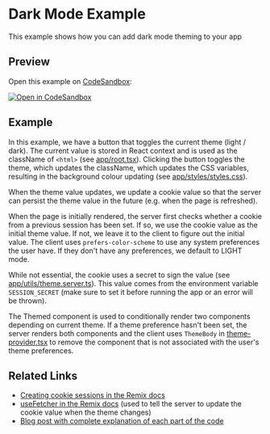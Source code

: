 # Dark Mode Example

This example shows how you can add dark mode theming to your app

## Preview

Open this example on [CodeSandbox](https://codesandbox.com):

[![Open in CodeSandbox](https://codesandbox.io/static/img/play-codesandbox.svg)](https://codesandbox.io/s/github/remix-run/examples/tree/main/dark-mode)

## Example

In this example, we have a button that toggles the current theme (light / dark). The current value is stored in React context and is used as the className of `<html>` (see [app/root.tsx](app/root.tsx)). Clicking the button toggles the theme, which updates the className, which updates the CSS variables, resulting in the background colour updating (see [app/styles/styles.css](app/styles/styles.css)).

When the theme value updates, we update a cookie value so that the server can persist the theme value in the future (e.g. when the page is refreshed).

When the page is initially rendered, the server first checks whether a cookie from a previous session has been set. If so, we use the cookie value as the initial theme value. If not, we leave it to the client to figure out the initial value. The client uses `prefers-color-scheme` to use any system preferences the user have. If they don't have any preferences, we default to LIGHT mode.

While not essential, the cookie uses a secret to sign the value (see [app/utils/theme.server.ts](app/utils/theme.server.ts)). This value comes from the environment variable `SESSION_SECRET` (make sure to set it before running the app or an error will be thrown).

The Themed component is used to conditionally render two components depending on current theme. If a theme preference hasn't been set, the server renders both components and the client uses `ThemeBody` in [theme-provider.tsx](app/utils/theme-provider.tsx) to remove the component that is not associated with the user's theme preferences.

## Related Links

- [Creating cookie sessions in the Remix docs](https://remix.run/utils/sessions#createcookiesessionstorage)
- [useFetcher in the Remix docs](https://remix.run/hooks/use-fetcher) (used to tell the server to update the cookie value when the theme changes)
- [Blog post with complete explanation of each part of the code](https://www.mattstobbs.com/remix-dark-mode)

